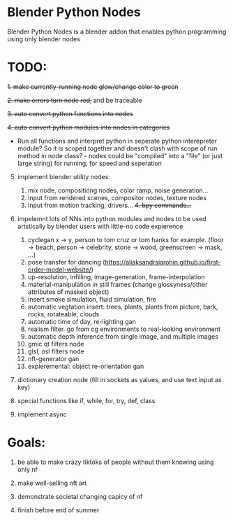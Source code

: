 # Blender Python Nodes
Blender Python Nodes is a blender addon that enables python programming using only blender nodes

# TODO:
  ~~1. make currently-running node glow/change color to green~~

  ~~2. make errors turn node red,~~ and be traceable

  ~~3. auto convert python functions into nodes~~

  ~~4. auto convert python modules into nodes in categories~~

  - Run all functions and interpret python in seperate python interepreter module? So it is scoped together and doesn't clash with scope of run method in node class?
        - nodes could be "compiled" into a "file" (or just large string) for running, for speed and seperation

  5. implement blender utility nodes:

      1. mix node, compositiong nodes, color ramp, noise generation...
      2. input from rendered scenes, compositor nodes, texture nodes
      3. input from motion tracking, drivers...
      ~~4. bpy commands...~~

  6. impelemnt lots of NNs into python modules and nodes to be used artstically by blender users with little-no code expierence

      1. cyclegan x -> y, person to tom cruz or tom hanks for example. (floor -> beach, person -> celebrity, stone -> wood, greenscreen -> mask, ...)
      2. pose transfer for dancing (https://aliaksandrsiarohin.github.io/first-order-model-website/)
      3. up-resolution, infilling, image-generation, frame-interpolation
      4. material-manipulation in still frames (change glossyness/other attributes of masked object)
      5. insert smoke simulation, fluid simulation, fire
      6. automatic vegtation insert: trees, plants, plants from picture, bark, rocks, rotateable, clouds
      7. automatic time of day, re-lighting gan
      8. realism filter. go from cg environments to real-looking environment
      9. automatic depth inference from single image, and multiple images
      10. gmic qt filters node
      11. glsl, osl filters node
      12. nft-generator gan
      13. expieremental: object re-orientation gan

  7. dictionary creation node (fill in sockets as values, and use text input as key)

  8. special functions like if, while, for, try, def, class

  9. implement async

# Goals:

  1. be able to make crazy tiktoks of people without them knowing using only nf

  2. make well-selling nft art

  3. demonstrate societal changing capicy of nf

  4. finish before end of summer
